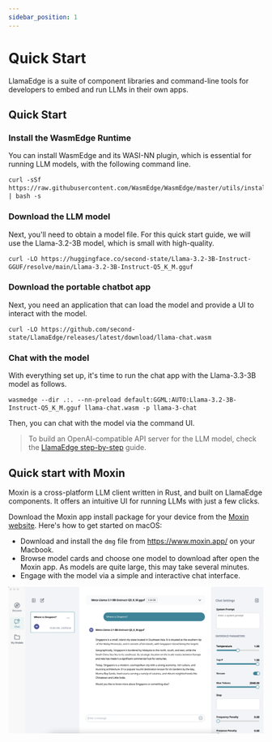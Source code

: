```yaml
---
sidebar_position: 1
---
```


# Quick Start

LlamaEdge is a suite of component libraries and command-line tools for developers to embed and run LLMs in their own apps. 

## Quick Start

### Install the WasmEdge Runtime

You can install WasmEdge and its WASI-NN plugin, which is essential for running LLM models, with the following command line.

```
curl -sSf https://raw.githubusercontent.com/WasmEdge/WasmEdge/master/utils/install_v2.sh | bash -s
```

### Download the LLM model

Next, you'll need to obtain a model file. For this quick start guide, we will use the Llama-3.2-3B model, which is small with high-quality.

```
curl -LO https://huggingface.co/second-state/Llama-3.2-3B-Instruct-GGUF/resolve/main/Llama-3.2-3B-Instruct-Q5_K_M.gguf
```

### Download the portable chatbot app

Next, you need an application that can load the model and provide a UI to interact with the model.

```
curl -LO https://github.com/second-state/LlamaEdge/releases/latest/download/llama-chat.wasm
```

### Chat with the model

With everything set up, it's time to run the chat app with the Llama-3.3-3B model as follows.

```
wasmedge --dir .:. --nn-preload default:GGML:AUTO:Llama-3.2-3B-Instruct-Q5_K_M.gguf llama-chat.wasm -p llama-3-chat
```

Then, you can chat with the model via the command UI.

> To build an OpenAI-compatible API server for the LLM model, check the [LlamaEdge step-by-step](get-started-with-llamaedge.md) guide.

## Quick start with Moxin

Moxin is a cross-platform LLM client written in Rust, and built on LlamaEdge components. It offers an intuitive UI for running LLMs with just a few clicks.

Download the Moxin app install package for your device from the [Moxin website](https://www.moxin.app/). Here's how to get started on macOS:

* Download and install the `dmg` file from https://www.moxin.app/ on your Macbook.
* Browse model cards and choose one model to download after open the Moxin app. As models are quite large, this may take several minutes.
* Engage with the model via a simple and interactive chat interface.

![](quick-start-command-01.png)

